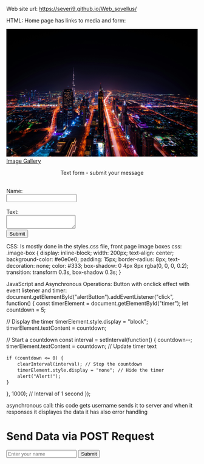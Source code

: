 Web site url: https://severi9.github.io/Web_sovellus/

HTML: 
Home page has links to media and form:

<a href="imgs.html" class="image-box">
  <img src="imgs/image4.jpg" alt="Image Gallery">
  <span>Image Gallery</span>
</a>
<form id="contactForm" action="javascript:void(0);">
  <p style="text-align: center;">Text form - submit your message</p><br>
  <label for="name">Name:</label><br>
  <input type="text" id="fname" name="name" value=""><br><br>
  <label for="textarea">Text:</label><br>
  <textarea name="textarea" id="texta"></textarea><br>
  <input type="submit" value="Submit">
  <p id="thankYouMessage"></p>
</form>    

CSS: 
Is mostly done in the styles.css file, front page image boxes css:
.image-box {
  display: inline-block;
  width: 200px; 
  text-align: center;
  background-color: #e0e0e0;
  padding: 15px;
  border-radius: 8px;
  text-decoration: none;
  color: #333; 
  box-shadow: 0 4px 8px rgba(0, 0, 0, 0.2);
  transition: transform 0.3s, box-shadow 0.3s;
}

JavaScript and Asynchronous Operations: 
Button with onclick effect with event listener and timer:
document.getElementById("alertButton").addEventListener("click", function() {
  const timerElement = document.getElementById("timer");
  let countdown = 5;

  // Display the timer
  timerElement.style.display = "block";
  timerElement.textContent = countdown;

  // Start a countdown
  const interval = setInterval(function() {
    countdown--;
    timerElement.textContent = countdown; // Update timer text

    if (countdown <= 0) {
        clearInterval(interval); // Stop the countdown
        timerElement.style.display = "none"; // Hide the timer
        alert("Alert!"); 
    }
}, 1000); // Interval of 1 second
});

asynchronous call: this code gets username sends it to server and when it responses it displayes the data
it has also error handling

<div id="asnyc_content">
        <h1>Send Data via POST Request</h1>
        <form id="postForm">
            <input type="text" id="username" placeholder="Enter your name">
            <button type="submit">Submit</button>
        </form>
        <p id="responseMessage" style="font-size: 25px;"></p>
    </div>
    <script>
        document.getElementById('postForm').addEventListener('submit', async function(event) {
            event.preventDefault();
            const username = document.getElementById('username').value;
            try {
                const response = await fetch('https://jsonplaceholder.typicode.com/posts', {
                    method: 'POST', headers: {
                        'Content-Type': 'application/json' 
                    }, body: JSON.stringify({ username: username }) 
                });
                const data = await response.json();
                document.getElementById('responseMessage').textContent = `User "${data.username}" added successfully with ID: ${data.id}`;
            } catch (error) {
                console.error('Error posting data:', error);
                document.getElementById('responseMessage').textContent = 'Failed to send data.';
            }
        });
    </script>


